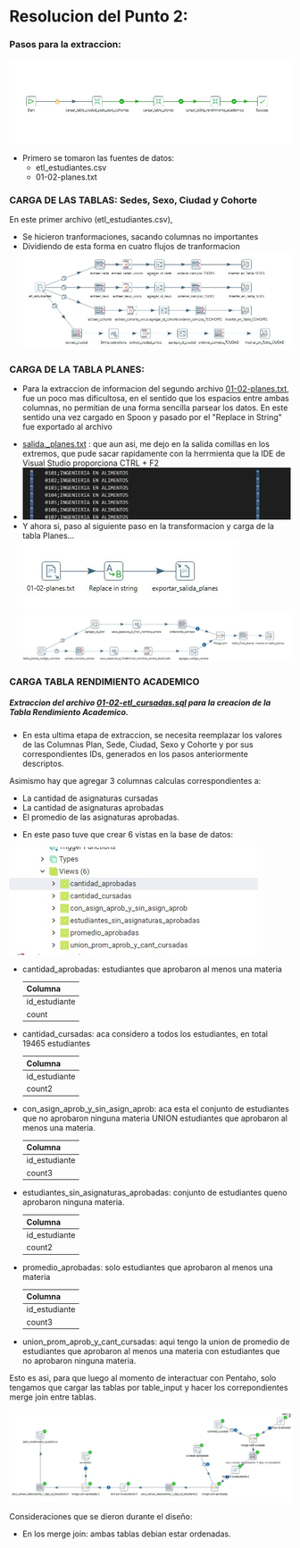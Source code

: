 # Resolucion del Punto 2: 
### Pasos para la extraccion: 

![proceso ETL extraccion tranformacion y carga en tablas](img/proceso_etl_p2tp01.jpg)

+ Primero se tomaron las fuentes de datos: 
    - etl_estudiantes.csv 
    - 01-02-planes.txt

### CARGA DE LAS TABLAS: Sedes, Sexo, Ciudad y Cohorte
En este primer archivo (etl_estudiantes.csv), 
* Se hicieron tranformaciones, sacando columnas no importantes
* Dividiendo de esta forma en cuatro flujos de tranformacion
![extraccion de datos de las Tablas Sedes, Sexo Cohorte y Ciudad](img/extraccion-tablas-primarias.jpg)

### CARGA DE LA TABLA PLANES: 
* Para la extraccion de informacion del segundo archivo [01-02-planes.txt](data/01-02-planes.txt), fue un poco mas dificultosa, en el sentido que los espacios entre ambas columnas, no permitian de una forma sencilla parsear los datos. 
En este sentido una vez cargado en Spoon y pasado por el "Replace in String" fue exportado al archivo 
- [salida._planes.txt](data/salida_planes.txt) : que aun asi, me dejo en la salida comillas en los extremos, que pude sacar rapidamente con la herrmienta que la IDE de Visual Studio proporciona CTRL + F2
- ![sacado de comilla con VS](img/uso-visual-studio.jpg)
- Y ahora si, paso al siguiente paso en la transformacion y carga de la tabla Planes...
![Extraccion en Spoon](img/extraccion-tabla-planes.jpg)
![Extraccion Transformacion Carga Tabla Planes](img/carga-tabla-planes-2.jpg)

### CARGA TABLA RENDIMIENTO ACADEMICO
##### Extraccion del archivo [01-02-etl_cursadas.sql](data/01-02-etl_cursadas.sql) para la creacion de la Tabla Rendimiento Academico.

+ En esta ultima etapa de extraccion, se necesita reemplazar los valores de las Columnas Plan, Sede, Ciudad, Sexo y Cohorte y  por sus correspondientes IDs, generados en los pasos anteriormente descriptos. 

Asimismo hay que agregar 3 columnas calculas correspondientes a: 
- La cantidad de asignaturas cursadas
- La cantidad de asignaturas aprobadas
- El promedio de las asignaturas aprobadas. 

+ En este paso tuve que crear 6 vistas en la base de datos:     

![Views rendimiento academico](img/creacion-views-rendimiento-academico.jpg)

- cantidad_aprobadas: estudiantes que aprobaron al menos una materia

    |    Columna     |    
    | -------------- |
    | id_estudiante  |
    |    count       |

- cantidad_cursadas: aca considero a todos los estudiantes, en total 19465 estudiantes

    |    Columna     |    
    | -------------- |
    | id_estudiante  |
    |    count2      |

- con_asign_aprob_y_sin_asign_aprob: aca esta el conjunto de estudiantes que no aprobaron ninguna materia UNION estudiantes que aprobaron al menos una materia. 

    |    Columna     |    
    | -------------- |
    | id_estudiante  |
    |    count3      |

- estudiantes_sin_asignaturas_aprobadas: conjunto de estudiantes queno aprobaron ninguna materia. 

    |    Columna     |
    | -------------- |
    | id_estudiante  |
    |    count2      |

- promedio_aprobadas: solo estudiantes que aprobaron al menos una materia

    |    Columna     |
    | -------------- |
    | id_estudiante  |
    |    count3      |

- union_prom_aprob_y_cant_cursadas: aqui tengo la union de promedio de estudiantes que aprobaron al menos una materia con estudiantes que no aprobaron ninguna materia. 

Esto es asi, para que luego al momento de interactuar con Pentaho, solo tengamos que cargar las tablas por table_input y hacer los correpondientes merge join entre tablas. 

![uso de views en spoon](img/uso-views-en-spoon.jpg)

Consideraciones que se dieron durante el diseño:
-  En los merge join: ambas tablas debian estar ordenadas. 

